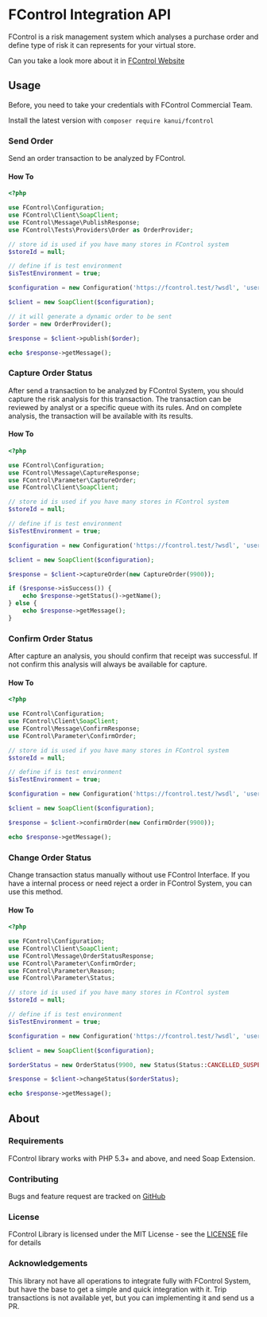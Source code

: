 FControl Integration API
========================

FControl is a risk management system which analyses a purchase order
and define type of risk it can represents for your virtual store.

Can you take a look more about it in [FControl Website](https://www.fcontrol.com.br/)

Usage
-----

Before, you need to take your credentials with FControl Commercial Team.

Install the latest version with `composer require kanui/fcontrol`

### Send Order

Send an order transaction to be analyzed by FControl.

#### How To

```php
<?php

use FControl\Configuration;
use FControl\Client\SoapClient;
use FControl\Message\PublishResponse;
use FControl\Tests\Providers\Order as OrderProvider;

// store id is used if you have many stores in FControl system
$storeId = null;

// define if is test environment
$isTestEnvironment = true;

$configuration = new Configuration('https://fcontrol.test/?wsdl', 'username', 'password', $storeId, $isTestEnvironment);

$client = new SoapClient($configuration);

// it will generate a dynamic order to be sent
$order = new OrderProvider();

$response = $client->publish($order);

echo $response->getMessage();
```

### Capture Order Status

After send a transaction to be analyzed by FControl System, you should capture
the risk analysis for this transaction. The transaction can be reviewed by
analyst or a specific queue with its rules. And on complete analysis, the
transaction will be available with its results.

#### How To

```php
<?php

use FControl\Configuration;
use FControl\Message\CaptureResponse;
use FControl\Parameter\CaptureOrder;
use FControl\Client\SoapClient;

// store id is used if you have many stores in FControl system
$storeId = null;

// define if is test environment
$isTestEnvironment = true;

$configuration = new Configuration('https://fcontrol.test/?wsdl', 'username', 'password', $storeId, $isTestEnvironment);

$client = new SoapClient($configuration);

$response = $client->captureOrder(new CaptureOrder(9900));

if ($response->isSuccess()) {
    echo $response->getStatus()->getName();
} else {
    echo $response->getMessage();
}
```

### Confirm Order Status

After capture an analysis, you should confirm that receipt was successful.
If not confirm this analysis will always be available for capture.

#### How To

```php
<?php

use FControl\Configuration;
use FControl\Client\SoapClient;
use FControl\Message\ConfirmResponse;
use FControl\Parameter\ConfirmOrder;

// store id is used if you have many stores in FControl system
$storeId = null;

// define if is test environment
$isTestEnvironment = true;

$configuration = new Configuration('https://fcontrol.test/?wsdl', 'username', 'password', $storeId, $isTestEnvironment);

$client = new SoapClient($configuration);

$response = $client->confirmOrder(new ConfirmOrder(9900));

echo $response->getMessage();
```

### Change Order Status

Change transaction status manually without use FControl Interface.
If you have a internal process or need reject a order in FControl
System, you can use this method.

#### How To

```php
<?php

use FControl\Configuration;
use FControl\Client\SoapClient;
use FControl\Message\OrderStatusResponse;
use FControl\Parameter\ConfirmOrder;
use FControl\Parameter\Reason;
use FControl\Parameter\Status;

// store id is used if you have many stores in FControl system
$storeId = null;

// define if is test environment
$isTestEnvironment = true;

$configuration = new Configuration('https://fcontrol.test/?wsdl', 'username', 'password', $storeId, $isTestEnvironment);

$client = new SoapClient($configuration);

$orderStatus = new OrderStatus(9900, new Status(Status::CANCELLED_SUSPECT), new Reason(Reason::DIVERGENT_ADDRESS));

$response = $client->changeStatus($orderStatus);

echo $response->getMessage();
```

About
-----

### Requirements

FControl library works with PHP 5.3+ and above, and need Soap Extension.

### Contributing

Bugs and feature request are tracked on [GitHub](https://github.com/Kanui/fcontrol/issues)

### License

FControl Library is licensed under the MIT License - see the [LICENSE](https://github.com/Kanui/fcontrol/blob/master/LICENSE)
 file for details

### Acknowledgements

This library not have all operations to integrate fully with FControl System,
but have the base to get a simple and quick integration with it.
Trip transactions is not available yet, but you can implementing it and send
us a PR.